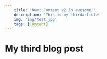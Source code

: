 ```yaml
---
    title: 'Nuxt Content v2 is awesome!'
    description: 'This is my thirdarticle!'
    img: 'img/test.jpg'
    tags: [Content]
---
```

# My third blog post
